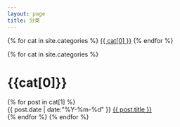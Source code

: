 ```yaml
---
layout: page
title: 分类
---
```

<div class="page-category">
{% for cat in site.categories %}
<a href="index.html#{{ cat[0] }}">{{ cat[0] }}</a>
{% endfor %}
</div>


{% for cat in site.categories %}
<h1 class="category-name" id="{{cat[0]}}" name="{{cat[0]}}">{{cat[0]}}</h1>
{% for post in cat[1] %}
<div class="article">
<span class="datetime">{{ post.date | date:"%Y-%m-%d" }} </span>
<a href="{{ post.url }}">{{ post.title }}</a>
</div>
{% endfor %}
{% endfor %}
